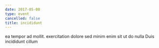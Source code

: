 ```yaml
---
date: 2017-05-08
type: event
cancelled: false
title: incididunt
---
```

ea tempor ad mollit. exercitation dolore sed minim enim sit ut do nulla Duis incididunt cillum